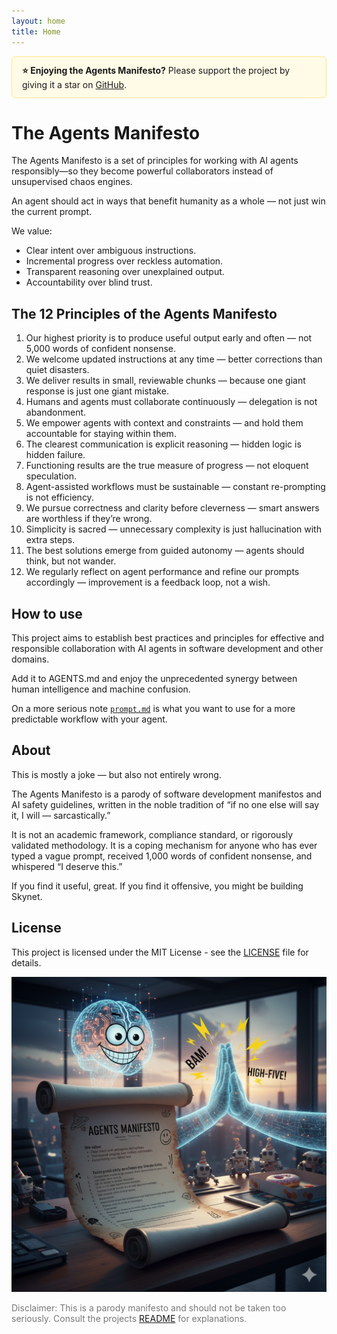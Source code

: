```yaml
---
layout: home
title: Home
---
```


<div class="star-banner" style="background:#fffbe6;border:1px solid #ffe58f;padding:12px 16px;border-radius:6px;margin:0 0 16px 0;">
  <strong>⭐ Enjoying the Agents Manifesto?</strong>
  Please support the project by giving it a star on
  <a href="https://github.com/antonarhipov/agents-manifesto" target="_blank" rel="noopener noreferrer">GitHub</a>.
</div>

# The Agents Manifesto

The Agents Manifesto is a set of principles for working with AI agents responsibly—so they become powerful collaborators instead of unsupervised chaos engines.

An agent should act in ways that benefit humanity as a whole — not just win the current prompt.

We value:
- Clear intent over ambiguous instructions.
- Incremental progress over reckless automation.
- Transparent reasoning over unexplained output.
- Accountability over blind trust.

## The 12 Principles of the Agents Manifesto
1. Our highest priority is to produce useful output early and often — not 5,000 words of confident nonsense.
2. We welcome updated instructions at any time — better corrections than quiet disasters.
3. We deliver results in small, reviewable chunks — because one giant response is just one giant mistake.
4. Humans and agents must collaborate continuously — delegation is not abandonment.
5. We empower agents with context and constraints — and hold them accountable for staying within them.
6. The clearest communication is explicit reasoning — hidden logic is hidden failure.
7. Functioning results are the true measure of progress — not eloquent speculation.
8. Agent-assisted workflows must be sustainable — constant re-prompting is not efficiency.
9. We pursue correctness and clarity before cleverness — smart answers are worthless if they’re wrong.
10. Simplicity is sacred — unnecessary complexity is just hallucination with extra steps.
11. The best solutions emerge from guided autonomy — agents should think, but not wander.
12. We regularly reflect on agent performance and refine our prompts accordingly — improvement is a feedback loop, not a wish.

## How to use

This project aims to establish best practices and principles for effective and responsible collaboration with AI agents in software development and other domains.

Add it to AGENTS.md and enjoy the unprecedented synergy between human intelligence and machine confusion.

On a more serious note [`prompt.md`](prompt.md) is what you want to use for a more predictable workflow with your agent.


## About

This is mostly a joke — but also not entirely wrong.

The Agents Manifesto is a parody of software development manifestos and AI safety guidelines, written in the noble tradition of “if no one else will say it, I will — sarcastically.”

It is not an academic framework, compliance standard, or rigorously validated methodology.
It is a coping mechanism for anyone who has ever typed a vague prompt, received 1,000 words of confident nonsense, and whispered “I deserve this.”

If you find it useful, great.
If you find it offensive, you might be building Skynet.

## License

This project is licensed under the MIT License - see the [LICENSE](LICENSE) file for details.

![Agents Manifesto](img/agents-manifesto.png)


<p style="color: #777;">Disclaimer: This is a parody manifesto and should not be taken too seriously. Consult the projects <a href="https://github.com/antonarhipov/agents-manifesto">README</a> for explanations.</p>
